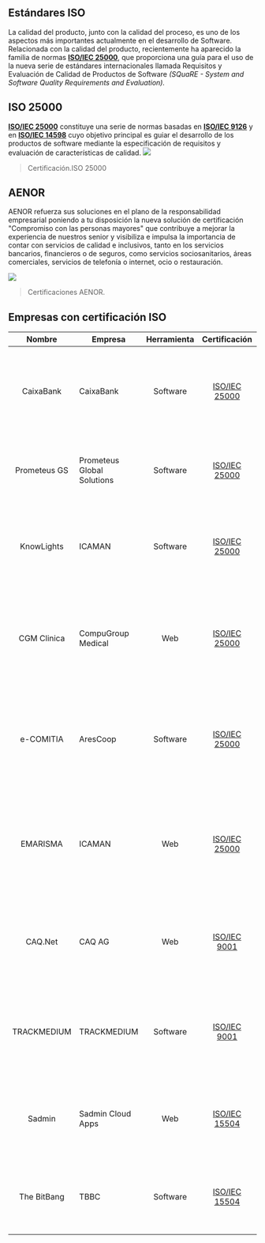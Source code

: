 ## Estándares ISO

La calidad del producto, junto con la calidad del proceso, es uno de los aspectos más importantes actualmente en el desarrollo de Software. Relacionada con la calidad del producto, recientemente ha aparecido la familia de normas [**ISO/IEC 25000**](https://www.iso.org/standard/64764.html), que proporciona una guía para el uso de la nueva serie de estándares internacionales llamada Requisitos y Evaluación de Calidad de Productos de Software _(SQuaRE - System and Software Quality Requirements and Evaluation)._

## ISO 25000

[**ISO/IEC 25000**](https://www.iso.org/standard/64764.html) constituye una serie de normas basadas en [**ISO/IEC 9126**]( https://www.iso.org/standard/22749.html) y en [**ISO/IEC 14598**]( https://www.iso.org/standard/24902.html) cuyo objetivo principal es guiar el desarrollo de los productos de software mediante la especificación de requisitos y evaluación de características de calidad.
![](https://i.ibb.co/xqQwSrz/iso25000.png)

> Certificación.ISO 25000

## AENOR

AENOR refuerza sus soluciones en el plano de la responsabilidad empresarial poniendo a tu disposición la nueva solución de certificación "Compromiso con las personas mayores" que contribuye a mejorar la experiencia de nuestros senior y visibiliza e impulsa la importancia de contar con servicios de calidad e inclusivos, tanto en los servicios bancarios, financieros o de seguros, como servicios sociosanitarios, áreas comerciales, servicios de telefonía o internet, ocio o restauración.

![](https://files.deply.dev/files/b4eb0dfe-2cf3-40fe-906e-691bf14d89fb-c49454e4-8a3d-4a32-8a9b-390d0702df25-Aenor.png)
> Certificaciones AENOR.

## Empresas con certificación ISO

| Nombre | Empresa | Herramienta| Certificación | Características | Página |
|:------:| ------- | :--------: | :-----------: | --------------- | :----: |
| CaixaBank | CaixaBank | Software | [ISO/IEC 25000](https://www.iso.org/standard/64764.html) | `Calidad de software` `Certificado  por AENOR` `Asistente con inteligencia artificial` `Oferta de acciones` `Contacto directo`| [Link](https://www.caixabank.es/particular/general/certificado-aenor.html#) |
| Prometeus GS | Prometeus Global Solutions | Software | [ISO/IEC 25000](https://www.iso.org/standard/64764.html)|`Calidad de software` `Certificado  por AENOR` `Análisis de datos`  `Importar datos` `Dashboards`| [Link](https://prometeusgs.com/embebed-edition/)
| KnowLights | ICAMAN | Software | [ISO/IEC 25000](https://www.iso.org/standard/64764.html) | `Adecuación Funcional` `Certificado  por AENOR` `Plataforma adaptable`  `Imparte cursos a nivel mundial` `Salas interactivas`| [Link](https://www.sicaman.com/portfolio/knowlights/) |
| CGM Clinica | CompuGroup Medical | Web | [ISO/IEC 25000](https://www.iso.org/standard/64764.html) | `Adecuación Funcional` `Certificado  por AENOR` `Sistema de ayuda`  `Sistema de toma de decisiones` `Estándares clínicos` `Monitorización y seguimiento`| [Link](https://www.cgm.com/esp_es/) |
| e-COMITIA|AresCoop | Software | [ISO/IEC 25000](https://www.iso.org/standard/64764.html) | `Adecuación Funcional` `Certificado  por AENOR` `Voto online`  `Video conferencia integrada` `Control de accesos` `Certificados finales de recuentos`| [Link](https://www-arescoop-es.translate.goog/ecomitia.html?_x_tr_sl=en&_x_tr_tl=es&_x_tr_hl=es-419&_x_tr_pto=sc) |
| EMARISMA | ICAMAN | Web | [ISO/IEC 25000](https://www.iso.org/standard/64764.html) | `Adecuación Funcional` `Certificado  por AENOR` `Optimiza el análisis y gestión de riesgos`  `Reduce los tiempos` `Gestión de Eventos` `Generación de Informes` | [Link](https://www-emarisma-com.translate.goog/?_x_tr_sl=en&_x_tr_tl=es&_x_tr_hl=es-419&_x_tr_pto=sc) |
| CAQ.Net | CAQ AG | Web | [ISO/IEC 9001](https://www.iso.org/standard/62085.html) | `Inspeccion de calidad` `Manejo de mantenimiento` `Gestión de proceso`  `Gestión de proyectos` `Gestión de Eventos` `Gestión de riesgos`| [Link](https://www.caq.de/en/downloads/brochures#cert) |
| TRACKMEDIUM | TRACKMEDIUM | Software | [ISO/IEC 9001](https://www.iso.org/standard/62085.html) | `Gestión de Auditoría` `Control de documentos` `Gestión de proceso`  `Capacitaciones ` `Gestión del Cambio` `Gestión de Acciones Correctivas` | [Link](https://info.gartnerdigitalmarkets.com/trackmedium-gdm-lp/?category=quality-mgmt&src=capterra)|
| Sadmin | Sadmin Cloud Apps | Web | [ISO/IEC 15504](https://www.iso.org/standard/60555.html) | `Reportes especializados` `Pagos en linea` `Creación de Cloud apps`  `Capacitaciones` `Facturación electronica` `Nómina Electrónica` | [Link](https://www.sadmin.net) |
| The BitBang | TBBC | Software | [ISO/IEC 15504](https://www.iso.org/standard/60555.html) | `Control de resultados` `Esquema de comunicación efectivo` `Garantizar la seguridad`  `Startups de alto desempeño` | [Link](https://thebitbang.company) |
